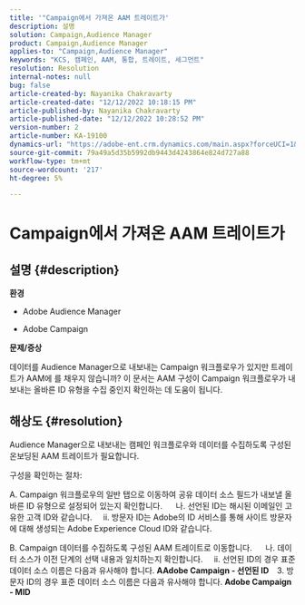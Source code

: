 ```yaml
---
title: '"Campaign에서 가져온 AAM 트레이트가'
description: 설명
solution: Campaign,Audience Manager
product: Campaign,Audience Manager
applies-to: "Campaign,Audience Manager"
keywords: "KCS, 캠페인, AAM, 통합, 트레이트, 세그먼트"
resolution: Resolution
internal-notes: null
bug: false
article-created-by: Nayanika Chakravarty
article-created-date: "12/12/2022 10:18:15 PM"
article-published-by: Nayanika Chakravarty
article-published-date: "12/12/2022 10:28:52 PM"
version-number: 2
article-number: KA-19100
dynamics-url: "https://adobe-ent.crm.dynamics.com/main.aspx?forceUCI=1&pagetype=entityrecord&etn=knowledgearticle&id=c873c2d9-6a7a-ed11-81ac-6045bd006b25"
source-git-commit: 79a49a5d35b5992db9443d4243864e824d727a88
workflow-type: tm+mt
source-wordcount: '217'
ht-degree: 5%

---
```


# Campaign에서 가져온 AAM 트레이트가

## 설명 {#description}


<b>환경</b>

- Adobe Audience Manager

- Adobe Campaign

<b>문제/증상</b>

데이터를 Audience Manager으로 내보내는 Campaign 워크플로우가 있지만 트레이트가 AAM에 를 채우지 않습니까? 이 문서는 AAM 구성이 Campaign 워크플로우가 내보내는 올바른 ID 유형을 수집 중인지 확인하는 데 도움이 됩니다.


## 해상도 {#resolution}


Audience Manager으로 내보내는 캠페인 워크플로우와 데이터를 수집하도록 구성된 온보딩된 AAM 트레이트가 필요합니다. 

구성을 확인하는 절차:

A. Campaign 워크플로우의 일반 탭으로 이동하여 공유 데이터 소스 필드가 내보낼 올바른 ID 유형으로 설정되어 있는지 확인합니다.
     나. 선언된 ID는 해시된 이메일인 고유한 고객 ID와 같습니다.
    ii. 방문자 ID는 Adobe의 ID 서비스를 통해 사이트 방문자에 대해 생성되는 Adobe Experience Cloud ID와 같습니다.

B. Campaign 데이터를 수집하도록 구성된 AAM 트레이트로 이동합니다.
     나. 데이터 소스가 이전 단계의 선택 내용과 일치하는지 확인합니다.
    ii. 선언된 ID의 경우 표준 데이터 소스 이름은 다음과 유사해야 합니다. <b>A</b><b>Adobe Campaign - 선언된 ID
 </b>  3. 방문자 ID의 경우 표준 데이터 소스 이름은 다음과 유사해야 합니다. <b>Adobe Campaign - MID</b>






